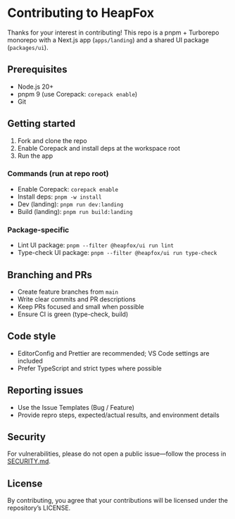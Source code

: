 # Contributing to HeapFox

Thanks for your interest in contributing! This repo is a pnpm + Turborepo monorepo with a Next.js app (`apps/landing`) and a shared UI package (`packages/ui`).

## Prerequisites

- Node.js 20+
- pnpm 9 (use Corepack: `corepack enable`)
- Git

## Getting started

1. Fork and clone the repo
2. Enable Corepack and install deps at the workspace root
3. Run the app

### Commands (run at repo root)

- Enable Corepack: `corepack enable`
- Install deps: `pnpm -w install`
- Dev (landing): `pnpm run dev:landing`
- Build (landing): `pnpm run build:landing`

### Package-specific

- Lint UI package: `pnpm --filter @heapfox/ui run lint`
- Type-check UI package: `pnpm --filter @heapfox/ui run type-check`

## Branching and PRs

- Create feature branches from `main`
- Write clear commits and PR descriptions
- Keep PRs focused and small when possible
- Ensure CI is green (type-check, build)

## Code style

- EditorConfig and Prettier are recommended; VS Code settings are included
- Prefer TypeScript and strict types where possible

## Reporting issues

- Use the Issue Templates (Bug / Feature)
- Provide repro steps, expected/actual results, and environment details

## Security

For vulnerabilities, please do not open a public issue—follow the process in [SECURITY.md](./SECURITY.md).

## License

By contributing, you agree that your contributions will be licensed under the repository’s LICENSE.
